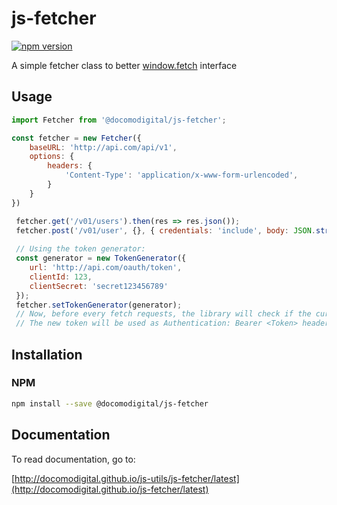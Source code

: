 # js-fetcher

[![npm version](https://badge.fury.io/js/%40docomodigital%2Fjs-fetcher.svg)](https://badge.fury.io/js/%40docomodigital%2Fjs-fetcher)

A simple fetcher class to better [window.fetch](https://developer.mozilla.org/it/docs/Web/API/Fetch_API) interface

## Usage
```javascript
import Fetcher from '@docomodigital/js-fetcher';

const fetcher = new Fetcher({
    baseURL: 'http://api.com/api/v1',
    options: {
        headers: {
            'Content-Type': 'application/x-www-form-urlencoded',
        }
    }
})

 fetcher.get('/v01/users').then(res => res.json());
 fetcher.post('/v01/user', {}, { credentials: 'include', body: JSON.stringify({foo: 'bar'}) });
 
 // Using the token generator:
 const generator = new TokenGenerator({
    url: 'http://api.com/oauth/token',
    clientId: 123,
    clientSecret: 'secret123456789'
 });
 fetcher.setTokenGenerator(generator);
 // Now, before every fetch requests, the library will check if the current Bearer token (if present) is valid and will try to get a new one if necessary.
 // The new token will be used as Authentication: Bearer <Token> header
```


## Installation

### NPM
```bash
npm install --save @docomodigital/js-fetcher
```

## Documentation

To read documentation, go to:

[http://docomodigital.github.io/js-utils/js-fetcher/latest](http://docomodigital.github.io/js-fetcher/latest)
